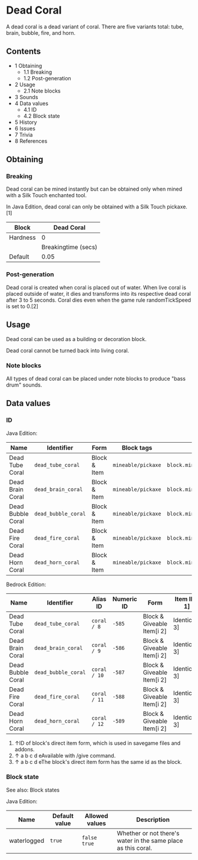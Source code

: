 # Dead Coral
A dead coral is a dead variant of coral. There are five variants total: tube, brain, bubble, fire, and horn.

## Contents
- 1 Obtaining
	- 1.1 Breaking
	- 1.2 Post-generation
- 2 Usage
	- 2.1 Note blocks
- 3 Sounds
- 4 Data values
	- 4.1 ID
	- 4.2 Block state
- 5 History
- 6 Issues
- 7 Trivia
- 8 References

## Obtaining
### Breaking
Dead coral can be mined instantly but can be obtained only when mined with a Silk Touch enchanted tool.

In Java Edition, dead coral can only be obtained with a Silk Touch pickaxe.[1]

| Block    | Dead Coral          |
|----------|---------------------|
| Hardness | 0                   |
|          | Breakingtime (secs) |
| Default  | 0.05                |

### Post-generation
Dead coral is created when coral is placed out of water. When live coral is placed outside of water, it dies and transforms into its respective dead coral after 3 to 5 seconds. Coral dies even when the game rule randomTickSpeed is set to 0.[2]

## Usage
Dead coral can be used as a building or decoration block.

Dead coral cannot be turned back into living coral.

### Note blocks
All types of dead coral can be placed under note blocks to produce "bass drum" sounds.

## Data values
### ID
Java Edition:

| Name              | Identifier          | Form         | Block tags         | Translation key                     |
|-------------------|---------------------|--------------|--------------------|-------------------------------------|
| Dead Tube Coral   | `dead_tube_coral`   | Block & Item | `mineable/pickaxe` | `block.minecraft.dead_tube_coral`   |
| Dead Brain Coral  | `dead_brain_coral`  | Block & Item | `mineable/pickaxe` | `block.minecraft.dead_brain_coral`  |
| Dead Bubble Coral | `dead_bubble_coral` | Block & Item | `mineable/pickaxe` | `block.minecraft.dead_bubble_coral` |
| Dead Fire Coral   | `dead_fire_coral`   | Block & Item | `mineable/pickaxe` | `block.minecraft.dead_fire_coral`   |
| Dead Horn Coral   | `dead_horn_coral`   | Block & Item | `mineable/pickaxe` | `block.minecraft.dead_horn_coral`   |

Bedrock Edition:

| Name              | Identifier          | Alias ID     | Numeric ID | Form                       | Item ID[i 1]   | Translation key               |
|-------------------|---------------------|--------------|------------|----------------------------|----------------|-------------------------------|
| Dead Tube Coral   | `dead_tube_coral`   | `coral / 8`  | `-585`     | Block & Giveable Item[i 2] | Identical[i 3] | `tile.coral.blue_dead.name`   |
| Dead Brain Coral  | `dead_brain_coral`  | `coral / 9`  | `-586`     | Block & Giveable Item[i 2] | Identical[i 3] | `tile.coral.pink_dead.name`   |
| Dead Bubble Coral | `dead_bubble_coral` | `coral / 10` | `-587`     | Block & Giveable Item[i 2] | Identical[i 3] | `tile.coral.purple_dead.name` |
| Dead Fire Coral   | `dead_fire_coral`   | `coral / 11` | `-588`     | Block & Giveable Item[i 2] | Identical[i 3] | `tile.coral.red_dead.name`    |
| Dead Horn Coral   | `dead_horn_coral`   | `coral / 12` | `-589`     | Block & Giveable Item[i 2] | Identical[i 3] | `tile.coral.yellow_dead.name` |

1. ↑ID of block's direct item form, which is used in savegame files and addons.
2. ↑ a b c d eAvailable with /give command.
3. ↑ a b c d eThe block's direct item form has the same id as the block.

### Block state
See also: Block states

Java Edition:

| Name        | Default value | Allowed values     | Description                                                   |
|-------------|---------------|--------------------|---------------------------------------------------------------|
| waterlogged | `true`        | `false`<br/>`true` | Whether or not there's water in the same place as this coral. |



